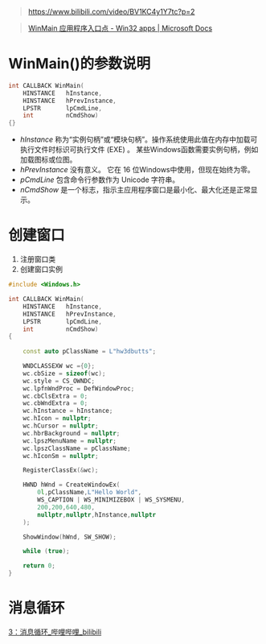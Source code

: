 > https://www.bilibili.com/video/BV1KC4y1Y7tc?p=2

>[WinMain 应用程序入口点 - Win32 apps | Microsoft Docs](https://docs.microsoft.com/zh-cn/windows/win32/learnwin32/winmain--the-application-entry-point)



# WinMain()的参数说明

```cpp
int CALLBACK WinMain(
	HINSTANCE	hInstance,
	HINSTANCE	hPrevInstance,
	LPSTR		lpCmdLine,
	int			nCmdShow) 
{}
```

- *hInstance* 称为“实例句柄”或“模块句柄”。操作系统使用此值在内存中加载可执行文件时标识可执行文件 (EXE) 。 某些Windows函数需要实例句柄，例如加载图标或位图。
- *hPrevInstance* 没有意义。 它在 16 位Windows中使用，但现在始终为零。
- *pCmdLine* 包含命令行参数作为 Unicode 字符串。
- *nCmdShow* 是一个标志，指示主应用程序窗口是最小化、最大化还是正常显示。



# 创建窗口

1. 注册窗口类
2. 创建窗口实例



```cpp
#include <Windows.h>

int CALLBACK WinMain(
	HINSTANCE	hInstance,
	HINSTANCE	hPrevInstance,
	LPSTR		lpCmdLine,
	int			nCmdShow) 
{
	
	const auto pClassName = L"hw3dbutts";

	WNDCLASSEXW wc ={0};
	wc.cbSize = sizeof(wc);
	wc.style = CS_OWNDC;
	wc.lpfnWndProc = DefWindowProc;
	wc.cbClsExtra = 0;
	wc.cbWndExtra = 0;
	wc.hInstance = hInstance; 
	wc.hIcon = nullptr;
	wc.hCursor = nullptr;
	wc.hbrBackground = nullptr;
	wc.lpszMenuName = nullptr;
	wc.lpszClassName = pClassName;
	wc.hIconSm = nullptr;

	RegisterClassEx(&wc);

	HWND hWnd = CreateWindowEx(
		0l,pClassName,L"Hello World",
		WS_CAPTION | WS_MINIMIZEBOX | WS_SYSMENU,
		200,200,640,480,
		nullptr,nullptr,hInstance,nullptr
	);

	ShowWindow(hWnd, SW_SHOW);

	while (true);

	return 0;
}
```





# 消息循环

[3：消息循环_哔哩哔哩_bilibili](https://www.bilibili.com/video/BV1KC4y1Y7tc?p=3&spm_id_from=pageDriver&vd_source=be746efb77e979ca275e4f65f2d8cda3)